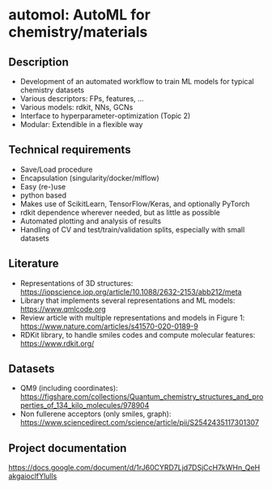 # automol: AutoML for chemistry/materials

## Description
*	Development of an automated workflow to train ML models for typical chemistry datasets
*	Various descriptors: FPs, features, …
*	Various models: rdkit, NNs, GCNs
*	Interface to hyperparameter-optimization (Topic 2)
*	Modular: Extendible in a flexible way

## Technical requirements
*	Save/Load procedure
*	Encapsulation (singularity/docker/mlflow)
*	Easy (re-)use
*	python based
*	Makes use of ScikitLearn, TensorFlow/Keras, and optionally PyTorch
*	rdkit dependence wherever needed, but as little as possible
*	Automated plotting and analysis of results
*	Handling of CV and test/train/validation splits, especially with small datasets

## Literature
*	Representations of 3D structures: https://iopscience.iop.org/article/10.1088/2632-2153/abb212/meta
*	Library that implements several representations and ML models: https://www.qmlcode.org
*	Review article with multiple representations and models in Figure 1: https://www.nature.com/articles/s41570-020-0189-9
*	RDKit library, to handle smiles codes and compute molecular features: https://www.rdkit.org/

## Datasets
*	QM9 (including coordinates): https://figshare.com/collections/Quantum_chemistry_structures_and_properties_of_134_kilo_molecules/978904
*	Non fullerene acceptors (only smiles, graph): https://www.sciencedirect.com/science/article/pii/S2542435117301307

## Project documentation
https://docs.google.com/document/d/1rJ60CYRD7Ljd7DSjCcH7kWHn_QeHakgaioclfYlulls
